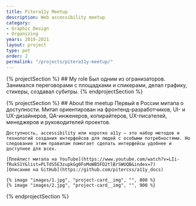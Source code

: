 ```yaml
---
title: Pitera11y Meetup
description: Web accessibility meetup
category:
- Graphic Design
- Organizing
years: 2019-2021
layout: project
type: pet
order: 2
permalink: "/projects/pitera11y-meetup/"
---
```

{% projectSection %}
	## My role
	Был одним из огранизаторов. Занимался переговорами с площадками и спикерами, делал графику, стикеры, создавал субитры.
{% endprojectSection %}

{% projectSection %}
	## About the meetup
	Первый в России митапа о доступности. Митап ориентирован на фронтенд-разработчиков, UI- и UX-дизайнеров, QA-инженеров, копирайтеров, UX-писателей, менеджеров и руководителей проектов.
	
	Доступность, accessibility или коротко a11y — это набор методов и технологий создания интерфейсов для людей с особыми потребностями. Но следование этим правилам помогает сделать интерфейсы удобнее и доступнее для всех.

	[Плейлист митапа на YouTube](https://www.youtube.com/watch?v=LIi-fRukS1Y&list=PLTdS5E3zupkGg0FoMoWB5FD2tlBrSWUQB&index=7)
	[Описание на GitHub](https://github.com/pitercss/a11y_docs)

	{% image "images/1.jpg", "project-card__img", "", 800 %}
	{% image "images/2.jpg", "project-card__img", "", 900 %}
{% endprojectSection %}